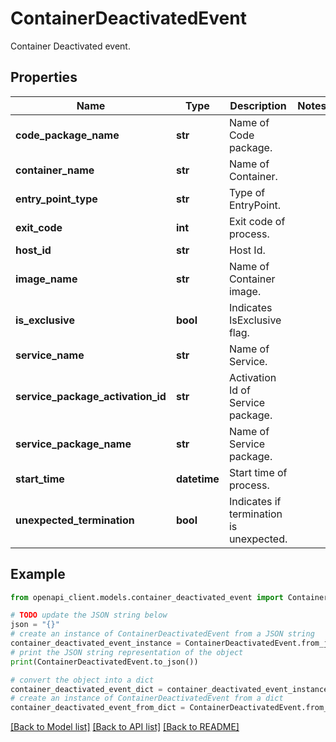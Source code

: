 # ContainerDeactivatedEvent

Container Deactivated event.

## Properties

Name | Type | Description | Notes
------------ | ------------- | ------------- | -------------
**code_package_name** | **str** | Name of Code package. | 
**container_name** | **str** | Name of Container. | 
**entry_point_type** | **str** | Type of EntryPoint. | 
**exit_code** | **int** | Exit code of process. | 
**host_id** | **str** | Host Id. | 
**image_name** | **str** | Name of Container image. | 
**is_exclusive** | **bool** | Indicates IsExclusive flag. | 
**service_name** | **str** | Name of Service. | 
**service_package_activation_id** | **str** | Activation Id of Service package. | 
**service_package_name** | **str** | Name of Service package. | 
**start_time** | **datetime** | Start time of process. | 
**unexpected_termination** | **bool** | Indicates if termination is unexpected. | 

## Example

```python
from openapi_client.models.container_deactivated_event import ContainerDeactivatedEvent

# TODO update the JSON string below
json = "{}"
# create an instance of ContainerDeactivatedEvent from a JSON string
container_deactivated_event_instance = ContainerDeactivatedEvent.from_json(json)
# print the JSON string representation of the object
print(ContainerDeactivatedEvent.to_json())

# convert the object into a dict
container_deactivated_event_dict = container_deactivated_event_instance.to_dict()
# create an instance of ContainerDeactivatedEvent from a dict
container_deactivated_event_from_dict = ContainerDeactivatedEvent.from_dict(container_deactivated_event_dict)
```
[[Back to Model list]](../README.md#documentation-for-models) [[Back to API list]](../README.md#documentation-for-api-endpoints) [[Back to README]](../README.md)


